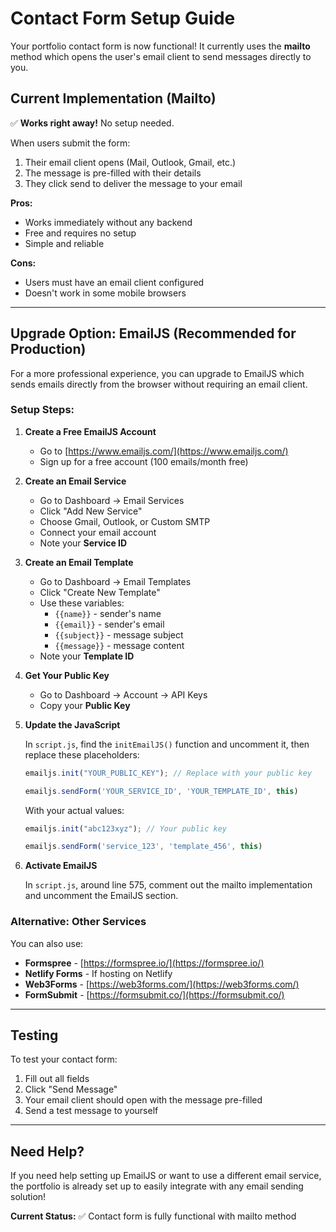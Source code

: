 # Contact Form Setup Guide

Your portfolio contact form is now functional! It currently uses the **mailto** method which opens the user's email client to send messages directly to you.

## Current Implementation (Mailto)

✅ **Works right away!** No setup needed.

When users submit the form:
1. Their email client opens (Mail, Outlook, Gmail, etc.)
2. The message is pre-filled with their details
3. They click send to deliver the message to your email

**Pros:**
- Works immediately without any backend
- Free and requires no setup
- Simple and reliable

**Cons:**
- Users must have an email client configured
- Doesn't work in some mobile browsers

---

## Upgrade Option: EmailJS (Recommended for Production)

For a more professional experience, you can upgrade to EmailJS which sends emails directly from the browser without requiring an email client.

### Setup Steps:

1. **Create a Free EmailJS Account**
   - Go to [https://www.emailjs.com/](https://www.emailjs.com/)
   - Sign up for a free account (100 emails/month free)

2. **Create an Email Service**
   - Go to Dashboard → Email Services
   - Click "Add New Service"
   - Choose Gmail, Outlook, or Custom SMTP
   - Connect your email account
   - Note your **Service ID**

3. **Create an Email Template**
   - Go to Dashboard → Email Templates
   - Click "Create New Template"
   - Use these variables:
     - `{{name}}` - sender's name
     - `{{email}}` - sender's email
     - `{{subject}}` - message subject
     - `{{message}}` - message content
   - Note your **Template ID**

4. **Get Your Public Key**
   - Go to Dashboard → Account → API Keys
   - Copy your **Public Key**

5. **Update the JavaScript**
   
   In `script.js`, find the `initEmailJS()` function and uncomment it, then replace these placeholders:
   
   ```javascript
   emailjs.init("YOUR_PUBLIC_KEY"); // Replace with your public key
   
   emailjs.sendForm('YOUR_SERVICE_ID', 'YOUR_TEMPLATE_ID', this)
   ```
   
   With your actual values:
   
   ```javascript
   emailjs.init("abc123xyz"); // Your public key
   
   emailjs.sendForm('service_123', 'template_456', this)
   ```

6. **Activate EmailJS**
   
   In `script.js`, around line 575, comment out the mailto implementation and uncomment the EmailJS section.

### Alternative: Other Services

You can also use:
- **Formspree** - [https://formspree.io/](https://formspree.io/)
- **Netlify Forms** - If hosting on Netlify
- **Web3Forms** - [https://web3forms.com/](https://web3forms.com/)
- **FormSubmit** - [https://formsubmit.co/](https://formsubmit.co/)

---

## Testing

To test your contact form:
1. Fill out all fields
2. Click "Send Message"
3. Your email client should open with the message pre-filled
4. Send a test message to yourself

---

## Need Help?

If you need help setting up EmailJS or want to use a different email service, the portfolio is already set up to easily integrate with any email sending solution!

**Current Status:** ✅ Contact form is fully functional with mailto method
